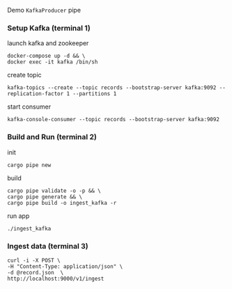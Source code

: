 Demo `KafkaProducer` pipe
### Setup Kafka (terminal 1)
launch kafka and zookeeper
```
docker-compose up -d && \
docker exec -it kafka /bin/sh
```
create topic
```
kafka-topics --create --topic records --bootstrap-server kafka:9092 --replication-factor 1 --partitions 1
```
start consumer
```
kafka-console-consumer --topic records --bootstrap-server kafka:9092
```
### Build and Run (terminal 2)
init
```
cargo pipe new
```
build
```
cargo pipe validate -o -p && \
cargo pipe generate && \
cargo pipe build -o ingest_kafka -r
```
run app
```
./ingest_kafka
```
### Ingest data (terminal 3)
```
curl -i -X POST \
-H "Content-Type: application/json" \
-d @record.json  \
http://localhost:9000/v1/ingest
```